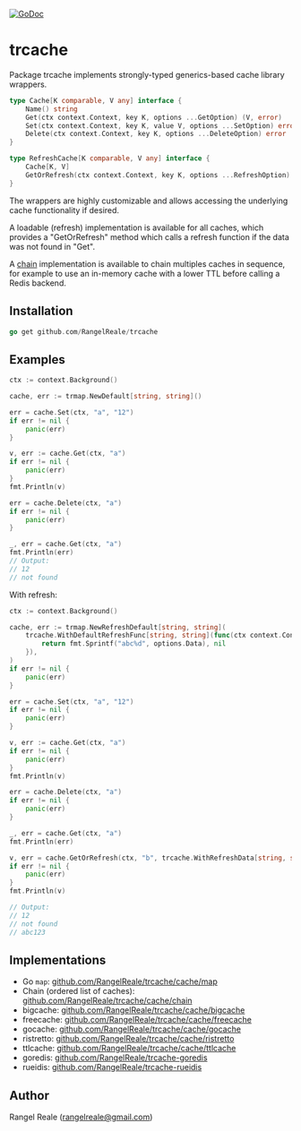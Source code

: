 [![GoDoc](https://godoc.org/github.com/RangelReale/trcache?status.png)](https://godoc.org/github.com/RangelReale/trcache)

trcache
=======

Package trcache implements strongly-typed generics-based cache library wrappers.

```go
type Cache[K comparable, V any] interface {
	Name() string
	Get(ctx context.Context, key K, options ...GetOption) (V, error)
	Set(ctx context.Context, key K, value V, options ...SetOption) error
	Delete(ctx context.Context, key K, options ...DeleteOption) error
}

type RefreshCache[K comparable, V any] interface {
	Cache[K, V]
	GetOrRefresh(ctx context.Context, key K, options ...RefreshOption) (V, error)
}
```

The wrappers are highly customizable and allows accessing the underlying cache functionality if desired.

A loadable (refresh) implementation is available for all caches, which provides a "GetOrRefresh" method which
calls a refresh function if the data was not found in "Get".

A [chain](https://pkg.go.dev/github.com/RangelReale/trcache/cache/chain) implementation is available to chain
multiples caches in sequence, for example to use an in-memory cache with a lower TTL before calling a Redis backend.

## Installation

```go
go get github.com/RangelReale/trcache
```

## Examples

```go
ctx := context.Background()

cache, err := trmap.NewDefault[string, string]()

err = cache.Set(ctx, "a", "12")
if err != nil {
    panic(err)
}

v, err := cache.Get(ctx, "a")
if err != nil {
    panic(err)
}
fmt.Println(v)

err = cache.Delete(ctx, "a")
if err != nil {
    panic(err)
}

_, err = cache.Get(ctx, "a")
fmt.Println(err)
// Output:
// 12
// not found
```

With refresh:

```go
ctx := context.Background()

cache, err := trmap.NewRefreshDefault[string, string](
    trcache.WithDefaultRefreshFunc[string, string](func(ctx context.Context, key string, options trcache.RefreshFuncOptions) (string, error) {
        return fmt.Sprintf("abc%d", options.Data), nil
    }),
)
if err != nil {
    panic(err)
}

err = cache.Set(ctx, "a", "12")
if err != nil {
    panic(err)
}

v, err := cache.Get(ctx, "a")
if err != nil {
    panic(err)
}
fmt.Println(v)

err = cache.Delete(ctx, "a")
if err != nil {
    panic(err)
}

_, err = cache.Get(ctx, "a")
fmt.Println(err)

v, err = cache.GetOrRefresh(ctx, "b", trcache.WithRefreshData[string, string](123))
if err != nil {
    panic(err)
}
fmt.Println(v)

// Output:
// 12
// not found
// abc123
```

## Implementations

- Go `map`: [github.com/RangelReale/trcache/cache/map](https://pkg.go.dev/github.com/RangelReale/trcache/cache/map)
- Chain (ordered list of caches): [github.com/RangelReale/trcache/cache/chain](https://pkg.go.dev/github.com/RangelReale/trcache/cache/chain)
- bigcache: [github.com/RangelReale/trcache/cache/bigcache](https://pkg.go.dev/github.com/RangelReale/trcache/cache/bigcache)
- freecache: [github.com/RangelReale/trcache/cache/freecache](https://pkg.go.dev/github.com/RangelReale/trcache/cache/freecache)
- gocache: [github.com/RangelReale/trcache/cache/gocache](https://pkg.go.dev/github.com/RangelReale/trcache/cache/gocache)
- ristretto: [github.com/RangelReale/trcache/cache/ristretto](https://pkg.go.dev/github.com/RangelReale/trcache/cache/ristretto)
- ttlcache: [github.com/RangelReale/trcache/cache/ttlcache](https://pkg.go.dev/github.com/RangelReale/trcache/cache/ttlcache)
- goredis: [github.com/RangelReale/trcache-goredis](https://github.com/RangelReale/trcache-goredis)
- rueidis: [github.com/RangelReale/trcache-rueidis](https://github.com/RangelReale/trcache-rueidis)

## Author

Rangel Reale (rangelreale@gmail.com)
